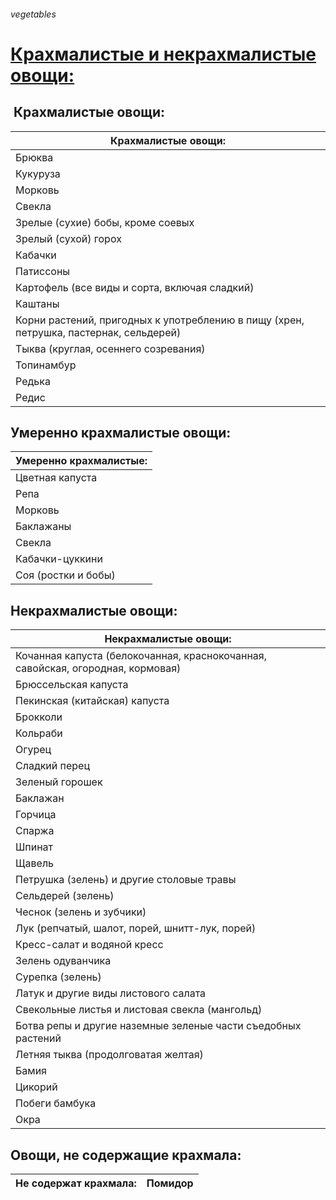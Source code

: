 ###### vegetables
# [Крахмалистые и некрахмалистые овощи:](https://magia-stroinosti.ru/krahmalistye-i-nekrahmalistye-ovoshhi-tablitsa/)


##  Крахмалистые овощи: 

| **Крахмалистые овощи:** |
| --- |
| Брюква |
| Кукуруза |
| Морковь |
| Свекла |
| Зрелые (сухие) бобы, кроме соевых |
| Зрелый (сухой) горох |
| Кабачки |
| Патиссоны |
| Картофель (все виды и сорта, включая сладкий) |
| Каштаны |
| Корни растений, пригодных к употреблению в пищу (хрен, петрушка, пастернак, сельдерей) |
| Тыква (круглая, осеннего созревания) |
| Топинамбур |
| Редька |
| Редис |

## Умеренно крахмалистые овощи: 

|**Умеренно крахмалистые:**| 
| --- | 
| Цветная капуста | 
| Репа |  
| Морковь |  
|Баклажаны |  
| Свекла |  
|Кабачки-цуккини |
| Соя (ростки и бобы)   |

## Некрахмалистые овощи: 

| **Некрахмалистые овощи:** |
| --- |
| Кочанная капуста (белокочанная, краснокочанная, савойская, огородная, кормовая) |
| Брюссельская капуста |
| Пекинская (китайская) капуста |
| Брокколи |
| Кольраби |
| Огурец |
| Сладкий перец |
| Зеленый горошек |
| Баклажан |
| Горчица |
| Спаржа |
| Шпинат |
| Щавель |
| Петрушка (зелень) и другие столовые травы |
| Сельдерей (зелень) |
| Чеснок (зелень и зубчики) |
| Лук (репчатый, шалот, порей, шнитт-лук, порей) |
| Кресс-салат и водяной кресс |
| Зелень одуванчика |
| Сурепка (зелень) |
| Латук и другие виды листового салата |
| Свекольные листья и листовая свекла (мангольд) |
| Ботва репы и другие наземные зеленые части съедобных растений |
| Летняя тыква (продолговатая желтая) |
| Бамия |
| Цикорий |
| Побеги бамбука |
| Окра |

## Овощи, не содержащие крахмала: 

| **Не содержат крахмала:** | Помидор |
| --- | --- |

